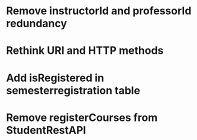 # Remove instructorId and professorId redundancy
# Rethink URI and HTTP methods
# Add isRegistered in semesterregistration table
# Remove registerCourses from StudentRestAPI
